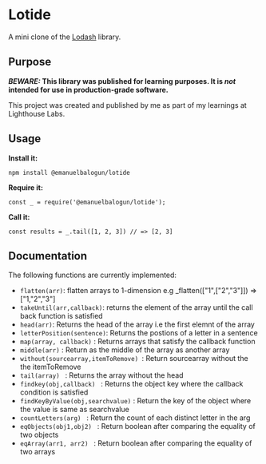 # Lotide

A mini clone of the [Lodash](https://lodash.com) library.

## Purpose

**_BEWARE:_ This library was published for learning purposes. It is _not_ intended for use in production-grade software.**

This project was created and published by me as part of my learnings at Lighthouse Labs. 

## Usage

**Install it:**

`npm install @emanuelbalogun/lotide`

**Require it:**

`const _ = require('@emanuelbalogun/lotide');`

**Call it:**

`const results = _.tail([1, 2, 3]) // => [2, 3]`

## Documentation

The following functions are currently implemented:

* `flatten(arr)`: flatten arrays to 1-dimension e.g _flatten(["1",["2","3"]]) =>["1,"2","3"]
* `takeUntil(arr,callback)`: returns the element of the array until the call back function is satisfied
* `head(arr)`: Returns the head of the array i.e the first elemnt of the array
* `letterPosition(sentence)`: Returns the postions of a letter in a sentence
* `map(array, callback)` : Returns arrays that satisfy the callback function
* `middle(arr)` : Return as the middle of the array as another array
* `without(sourcearray,itemToRemove) `: Return sourcearray without the the itemToRemove
* `tail(array) ` : Returns the array without the head
* `findkey(obj,callback) ` : Returns the object key where the callback condition is satisfied
* `findKeyByValue(obj,searchvalue)` : Return the key of the object where the value is same as searchvalue
* `countLetters(arg) ` : Return the count of each distinct letter in the arg
* `eqObjects(obj1,obj2) ` : Return boolean after comparing the equality of two objects 
* `eqArray(arr1, arr2) ` : Return boolean after comparing the equality of two arrays